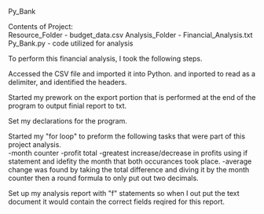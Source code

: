 Py_Bank

Contents of Project:  
    Resource_Folder - budget_data.csv
    Analysis_Folder - Financial_Analysis.txt
    Py_Bank.py - code utilized for analysis

To perform this financial analysis, I took the following steps.

Accessed the CSV file and imported it into Python. and inported to read as a delimiter, and identified the headers.

Started my prework on the export portion that is performed at the end of the program to output finial report to txt.

Set my declarations for the program.

Started my "for loop" to preform the following tasks that were part of this project analysis.  
    -month counter
    -profit total
    -greatest increase/decrease in profits using if statement and idefity the month that both occurances took place.
    -average change was found by taking the total difference and diving it by the month counter then a round formula to only put out two decimals.  

Set up my analysis report with "f" statements so when I out put the text document it would contain the correct fields reqired for this report.  


